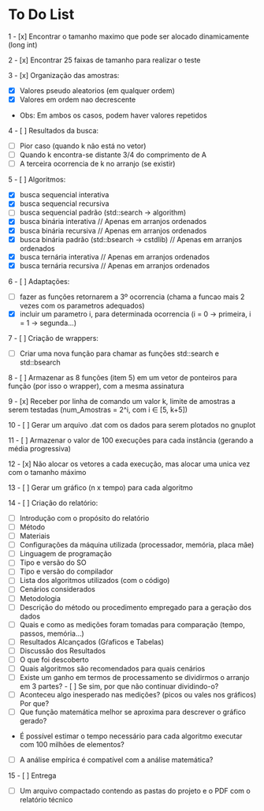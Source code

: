 # To Do List

1 - [x] Encontrar o tamanho maximo que pode ser alocado dinamicamente (long int)

2 - [x] Encontrar 25 faixas de tamanho para realizar o teste

3 - [x] Organização das amostras:
 - [x] Valores pseudo aleatorios (em qualquer ordem)
 - [x] Valores em ordem nao decrescente
 - Obs: Em ambos os casos, podem haver valores repetidos

4 - [ ] Resultados da busca:
- [ ] Pior caso (quando k não está no vetor)
- [ ] Quando k encontra-se distante 3/4 do comprimento de A
- [ ] A terceira ocorrencia de k no arranjo (se existir)

5 - [ ] Algoritmos:
 - [x] busca sequencial interativa
 - [x] busca sequencial recursiva
 - [ ] busca sequencial padrão (std::search -> algorithm)
 - [x] busca binária interativa                          // Apenas em arranjos ordenados
 - [x] busca binária recursiva                           // Apenas em arranjos ordenados
 - [x] busca binária padrão (std::bsearch -> cstdlib)    // Apenas em arranjos ordenados
 - [x] busca ternária interativa                         // Apenas em arranjos ordenados
 - [x] busca ternária recursiva                          // Apenas em arranjos ordenados

6 - [ ] Adaptações:
 - [ ] fazer as funções retornarem a 3º ocorrencia (chama a funcao mais 2 vezes com os parametros adequados)
 - [x] incluir um parametro i, para determinada ocorrencia (i = 0 -> primeira, i = 1 -> segunda...)

7 - [ ] Criação de wrappers:
 - [ ] Criar uma nova função para chamar as funções std::search e std::bsearch

8 - [ ] Armazenar as 8 funções (item 5) em um vetor de ponteiros para função (por isso o wrapper), com a mesma assinatura

9 - [x] Receber por linha de comando um valor k, limite de amostras a serem testadas (num_Amostras = 2^i, com i ∈ [5, k+5])

10 - [ ] Gerar um arquivo .dat com os dados para serem plotados no gnuplot

11 - [ ] Armazenar o valor de 100 execuções para cada instância (gerando a média progressiva)

12 - [x] Não alocar os vetores a cada execução, mas alocar uma unica vez com o tamanho máximo

13 - [ ] Gerar um gráfico (n x tempo) para cada algoritmo

14 - [ ] Criação do relatório:
 - [ ] Introdução com o propósito do relatório
 - [ ] Método
  - [ ] Materiais
   - [ ] Configurações da máquina utilizada (processador, memória, placa mãe)
   - [ ] Linguagem de programação
   - [ ] Tipo e versão do SO
   - [ ] Tipo e versão do compilador
   - [ ] Lista dos algoritmos utilizados (com o código)
   - [ ] Cenários considerados
  - [ ] Metodologia
   - [ ] Descrição do método ou procedimento empregado para a geração dos dados
   - [ ] Quais e como as medições foram tomadas para comparação (tempo, passos, memória...)
  - [ ] Resultados Alcançados (Gŕaficos e Tabelas)
  - [ ] Discussão dos Resultados
   - [ ] O que foi descoberto
   - [ ] Quais algoritmos são recomendados para quais cenários
   - [ ] Existe um ganho em termos de processamento se dividirmos o arranjo em 3 partes?
    - [ ] Se sim, por que não continuar dividindo-o?
   - [ ] Aconteceu algo inesperado nas medições? (picos ou vales nos gráficos) Por que?
   - [ ] Que função matemática melhor se aproxima para descrever o gráfico gerado?
   - É possível estimar o tempo necessário para cada algoritmo executar com 100 milhões de elementos?
   - [ ] A análise empírica é compatível com a análise matemática?

15 - [ ] Entrega
 - [ ] Um arquivo compactado contendo as pastas do projeto e o PDF com o relatório técnico